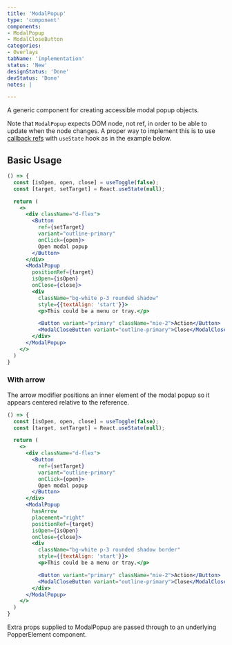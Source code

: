 ```yaml
---
title: 'ModalPopup'
type: 'component'
components:
- ModalPopup
- ModalCloseButton
categories:
- Overlays
tabName: 'implementation'
status: 'New'
designStatus: 'Done'
devStatus: 'Done'
notes: |

---
```


A generic component for creating accessible modal popup objects.

Note that `ModalPopup` expects DOM node, not ref, in order to be able to update when the node changes.
A proper way to implement this is to use [callback refs](https://reactjs.org/docs/refs-and-the-dom.html#callback-refs) with `useState` hook as in the example below.

## Basic Usage

```jsx live
() => {
  const [isOpen, open, close] = useToggle(false);
  const [target, setTarget] = React.useState(null);

  return (
    <>
      <div className="d-flex">
        <Button
          ref={setTarget}
          variant="outline-primary"
          onClick={open}>
          Open modal popup
        </Button>
      </div>
      <ModalPopup
        positionRef={target}
        isOpen={isOpen}
        onClose={close}>
        <div
          className="bg-white p-3 rounded shadow"
          style={{textAlign: 'start'}}>
          <p>This could be a menu or tray.</p>

          <Button variant="primary" className="mie-2">Action</Button>
          <ModalCloseButton variant="outline-primary">Close</ModalCloseButton>
        </div>
      </ModalPopup>
    </>
  )
}
```
### With arrow

The arrow modifier positions an inner element of the modal popup so it appears centered relative to the reference.

```jsx live
() => {
  const [isOpen, open, close] = useToggle(false);
  const [target, setTarget] = React.useState(null);

  return (
    <>
      <div className="d-flex">
        <Button
          ref={setTarget}
          variant="outline-primary"
          onClick={open}>
          Open modal popup
        </Button>
      </div>
      <ModalPopup
        hasArrow
        placement="right"
        positionRef={target}
        isOpen={isOpen}
        onClose={close}>
        <div
          className="bg-white p-3 rounded shadow border"
          style={{textAlign: 'start'}}>
          <p>This could be a menu or tray.</p>

          <Button variant="primary" className="mie-2">Action</Button>
          <ModalCloseButton variant="outline-primary">Close</ModalCloseButton>
        </div>
      </ModalPopup>
    </>
  )
}
```

Extra props supplied to ModalPopup are passed through to an underlying PopperElement component.
